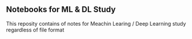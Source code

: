 ## Notebooks for ML & DL Study
 This reposity contains of notes for Meachin Learing / Deep Learning study regardless of file format
